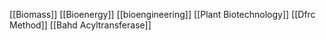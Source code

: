 [[Biomass]]
[[Bioenergy]]
[[bioengineering]]
[[Plant Biotechnology]]
[[Dfrc Method]]
[[Bahd Acyltransferase]]
